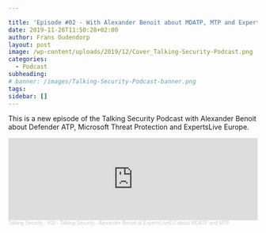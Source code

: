 ```yaml
---

title: 'Episode #02 - With Alexander Benoit about MDATP, MTP and ExpertsLiveEU'
date: 2019-11-26T11:50:28+02:00
author: Frans Oudendorp
layout: post
image: /wp-content/uploads/2019/12/Cover_Talking-Security-Podcast.png
categories:
  - Podcast
subheading:
# banner: /images/Talking-Security-Podcast-banner.png
tags: 
sidebar: []
---
```


This is a new episode of the Talking Security Podcast with Alexander Benoit about Defender ATP, Microsoft Threat Protection and ExpertsLive Europe.

<iframe width="100%" height="166" scrolling="no" frameborder="no" allow="autoplay" src="https://w.soundcloud.com/player/?url=https%3A//api.soundcloud.com/tracks/718646785&color=%23220414&auto_play=false&hide_related=false&show_comments=true&show_user=true&show_reposts=false&show_teaser=true"></iframe><div style="font-size: 10px; color: #cccccc;line-break: anywhere;word-break: normal;overflow: hidden;white-space: nowrap;text-overflow: ellipsis; font-family: Interstate,Lucida Grande,Lucida Sans Unicode,Lucida Sans,Garuda,Verdana,Tahoma,sans-serif;font-weight: 100;"><a href="https://soundcloud.com/talkingsecurity" title="Talking Security" target="_blank" style="color: #cccccc; text-decoration: none;">Talking Security</a> · <a href="https://soundcloud.com/talkingsecurity/2-talking-seucrity-alexander-benoit-at-expertsliveeu" title="#02 - Talking Security - Alexander Benoit at ExpertsLiveEU about MDATP and MTP" target="_blank" style="color: #cccccc; text-decoration: none;">#02 - Talking Security - Alexander Benoit at ExpertsLiveEU about MDATP and MTP</a></div><br>